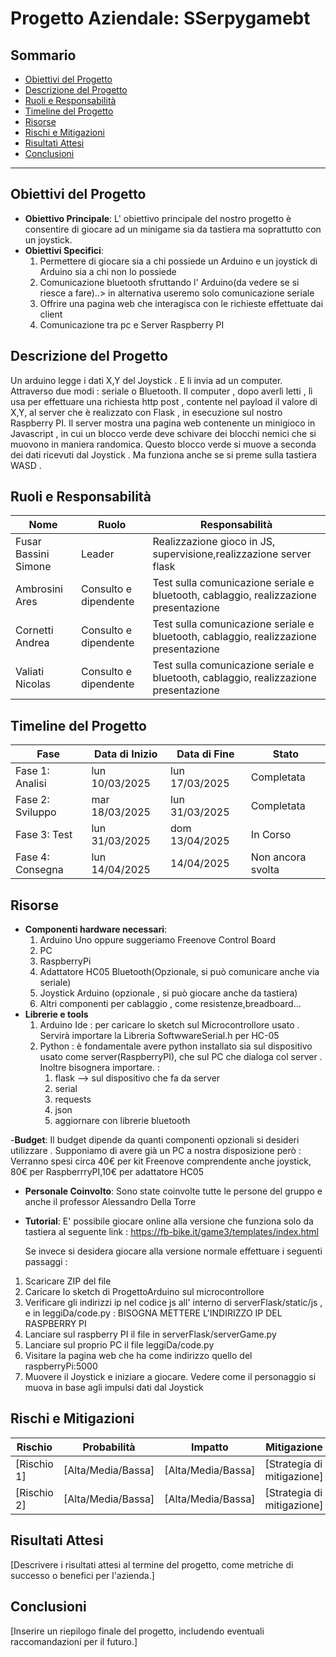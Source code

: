 
# Progetto Aziendale: **SSerpygamebt**

## Sommario
- [Obiettivi del Progetto](#obiettivi-del-progetto)
- [Descrizione del Progetto](#descrizione-del-progetto)
- [Ruoli e Responsabilità](#ruoli-e-responsabilità)
- [Timeline del Progetto](#timeline-del-progetto)
- [Risorse](#risorse)
- [Rischi e Mitigazioni](#rischi-e-mitigazioni)
- [Risultati Attesi](#risultati-attesi)
- [Conclusioni](#conclusioni)

---

## Obiettivi del Progetto
- **Obiettivo Principale**: L' obiettivo principale del nostro progetto è  consentire di giocare ad un minigame sia da tastiera ma soprattutto con un joystick.
- **Obiettivi Specifici**:
  1. Permettere di giocare sia a chi possiede un Arduino e un joystick di Arduino sia a chi non lo possiede
  2. Comunicazione bluetooth sfruttando l' Arduino(da vedere se si riesce a fare)..> in alternativa useremo solo comunicazione seriale
  3. Offrire una pagina web che interagisca con le richieste effettuate dai client
  4. Comunicazione tra pc e Server Raspberry PI

## Descrizione del Progetto
Un arduino legge i dati X,Y del Joystick . E lì invia ad un computer. Attraverso due modi : seriale o Bluetooth. Il computer , dopo averlì letti , lì usa per effettuare una richiesta http post , contente nel payload il valore di X,Y, al server che è realizzato con Flask , in esecuzione sul nostro Raspberry PI. Il server mostra una pagina web contenente un minigioco in Javascript , in cui un blocco verde deve schivare dei blocchi nemici che si muovono in maniera randomica. 
Questo blocco verde si muove a seconda dei dati ricevuti dal Joystick . Ma funziona anche se si preme sulla tastiera WASD . 
## Ruoli e Responsabilità
| Nome                  | Ruolo                     | Responsabilità                           |
|-----------------------|---------------------------|--------------------------------------------|
| Fusar Bassini Simone   | Leader      | Realizzazione gioco in JS, supervisione,realizzazione server flask        |
| Ambrosini Ares   | Consulto e dipendente      | Test sulla comunicazione seriale e bluetooth, cablaggio, realizzazione presentazione |
| Cornetti Andrea   | Consulto e dipendente      | Test sulla comunicazione seriale e bluetooth, cablaggio, realizzazione presentazione |
| Valiati Nicolas   | Consulto e dipendente      | Test sulla comunicazione seriale e bluetooth, cablaggio, realizzazione presentazione |


## Timeline del Progetto
| Fase                  | Data di Inizio  | Data di Fine  | Stato        |
|-----------------------|----------------|---------------|--------------|
| Fase 1: Analisi    | lun 10/03/2025        | lun 17/03/2025        | Completata|
| Fase 2: Sviluppo  | mar 18/03/2025        | lun 31/03/2025   | Completata |
| Fase 3: Test        | lun 31/03/2025       | dom 13/04/2025       | In Corso |
| Fase 4: Consegna   | lun 14/04/2025       | 14/04/2025       | Non ancora svolta |

## Risorse
- **Componenti hardware necessari**:
  1. Arduino Uno oppure suggeriamo Freenove Control Board
  2. PC
  3. RaspberryPi
  4. Adattatore HC05 Bluetooth(Opzionale, si può comunicare anche via seriale)
  5. Joystick Arduino (opzionale , si può giocare anche da tastiera)
  6. Altri componenti per cablaggio , come resistenze,breadboard...
- **Librerie e tools**
  1. Arduino Ide  : per caricare lo sketch sul Microcontrollore usato . Servirà importare la Libreria SoftwwareSerial.h per HC-05
  2. Python : è fondamentale avere  python installato sia sul dispositivo usato come server(RaspberryPI), che sul PC che dialoga col server . Inoltre bisognera importare. :
       1. flask --> sul dispositivo che fa da server
       2. serial
       3. requests
       4. json
       5. aggiornare con librerie bluetooth
    
-**Budget**:
Il budget dipende da quanti componenti opzionali si desideri utilizzare . Supponiamo di avere già un PC a nostra disposizione però : 
Verranno spesi circa 40€ per kit Freenove comprendente anche joystick, 80€ per RaspberrryPI,10€ per adattatore HC05
- **Personale Coinvolto**: Sono state coinvolte tutte le persone del gruppo e anche il professor Alessandro Della Torre
- **Tutorial**:
  E' possibile giocare online alla versione che funziona solo da tastiera al seguente link : https://fb-bike.it/game3/templates/index.html
  
  Se invece si desidera giocare alla versione normale effettuare i seguenti passaggi :
 1. Scaricare ZIP del file
 2. Caricare lo sketch di ProgettoArduino sul microcontrollore
 3. Verificare gli indirizzi ip nel codice js all' interno di serverFlask/static/js , e in leggiDa/code.py  : BISOGNA METTERE L'INDIRIZZO IP DEL RASPBERRY PI
 4. Lanciare sul raspberry PI il file in serverFlask/serverGame.py
 5. Lanciare sul proprio PC il file leggiDa/code.py
 6. Visitare la pagina web che ha come indirizzo quello del raspberryPi:5000
 7.  Muovere il Joystick e iniziare a giocare. Vedere come il personaggio si muova in base agli impulsi dati dal Joystick

## Rischi e Mitigazioni
| Rischio               | Probabilità | Impatto  | Mitigazione                              |
|-----------------------|--------------|----------|------------------------------------------|
| [Rischio 1]           | [Alta/Media/Bassa] | [Alta/Media/Bassa] | [Strategia di mitigazione]            |
| [Rischio 2]           | [Alta/Media/Bassa] | [Alta/Media/Bassa] | [Strategia di mitigazione]            |

## Risultati Attesi
[Descrivere i risultati attesi al termine del progetto, come metriche di successo o benefici per l'azienda.]

## Conclusioni
[Inserire un riepilogo finale del progetto, includendo eventuali raccomandazioni per il futuro.]
